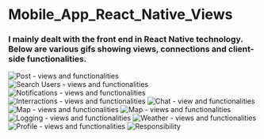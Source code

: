 # Mobile_App_React_Native_Views
<h3>I mainly dealt with the front end in React Native technology. Below are various gifs showing views, connections and client-side functionalities.</h3>
<div class="gallery">
  <img src="gifs/Post.gif" title="Post - views and functionalities"/>
  <img src="gifs/Search.gif" title="Search Users - views and functionalities"/>
  <img src="gifs/Notifications.gif" title="Notifications - views and functionalities"/>
  <img src="gifs/Interractions.gif" title="Interractions - views and functionalities"/>
  <img src="gifs/Chat.gif" title="Chat - view and functionalities"/>
  <img src="gifs/Map.gif" title="Map - views and functionalities"/>
  <img src="gifs/MapEdit.gif" title="Map - views and functionalities"/>
  <img src="gifs/Logging.gif" title="Logging - views and functionalities"/>
  <img src="gifs/Weather.gif" title="Weather - views and functionalities"/>
  <img src="gifs/Profile.gif" title="Profile - views and functionalities"/>
  <img src="gifs/Responsibility.gif" title="Responsibility"/>
</div>
